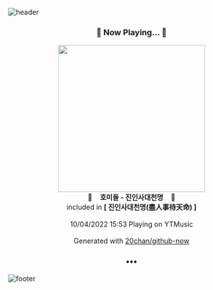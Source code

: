 ![header](https://capsule-render.vercel.app/api?type=wave&height=170&section=header&text=Hi.%20I'm%20SHIFT&fontColor=090707&fontAlignX=45&fontAlignY=65&fontSize=100)

<h3 align="center">🎵 Now Playing... 🎵</h3>
<p align="center">
  <a href="https://music.youtube.com/watch?v=XTtVYz_J8xo">
    <img width="300" src="https://lh3.googleusercontent.com/03fbAS06rjc-LWfal5X-mnaO3JVooJ8qAkfZcfl_KNqXJl4B9ZTORMe19DKd_EshnraVlfcVtVRjhwve">
  </a>
  <br>
  🎵&nbsp&nbsp&nbsp <b>호미들 - 진인사대천명</b> &nbsp&nbsp&nbsp🎵
  <br>
  included in <b>[ 진인사대천명(盡人事待天命) ]</b>
  
  <br />
  <br />
  10/04/2022 15:53 Playing on YTMusic
  <br />
  <br />
  Generated with <a href="https://github.com/20chan/github-now">20chan/github-now</a>
</p>

<h3 align="center">•••</h3>

![footer](https://capsule-render.vercel.app/api?type=wave&height=150&section=footer)
